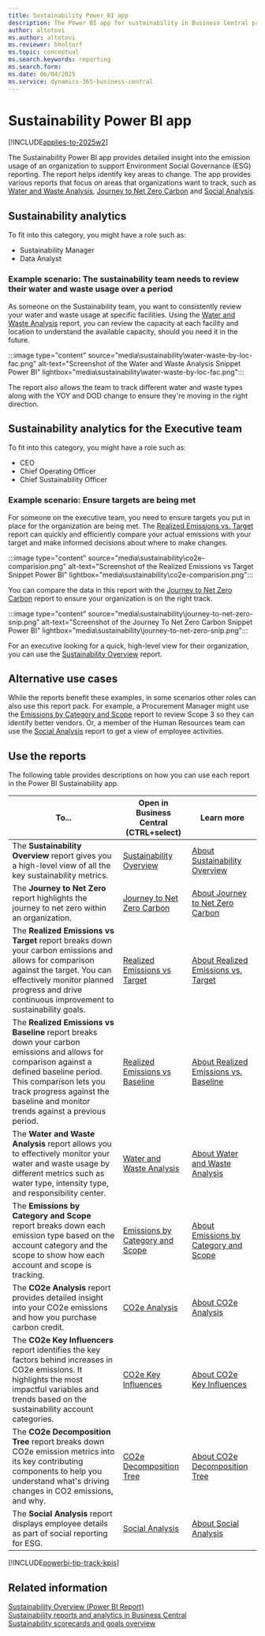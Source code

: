 ```yaml
---
title: Sustainability Power BI app
description: The Power BI app for sustainability in Business Central provides comprehensive sustainability analytics to stakeholders at all levels of your organization.
author: altotovi
ms.author: altotovi
ms.reviewer: bholtorf
ms.topic: conceptual
ms.search.keywords: reporting
ms.search.form: 
ms.date: 06/04/2025
ms.service: dynamics-365-business-central
---
```


# Sustainability Power BI app

[!INCLUDE[applies-to-2025w2](includes/2025_releasewave1.md)]

The Sustainability Power BI app provides detailed insight into the emission usage of an organization to support Environment Social Governance (ESG) reporting. The report helps identify key areas to change. The app provides various reports that focus on areas that organizations want to track, such as [Water and Waste Analysis](sustainability-powerbi-water-and-waste-analysis.md), [Journey to Net Zero Carbon](sustainability-powerbi-journey-to-net-zero-carbon.md) and [Social Analysis](https://businesscentral.dynamics.com?page=37091).

## Sustainability analytics

To fit into this category, you might have a role such as:

- Sustainability Manager
- Data Analyst

### Example scenario: The sustainability team needs to review their water and waste usage over a period

As someone on the Sustainability team, you want to consistently review your water and waste usage at specific facilities. Using the [Water and Waste Analysis](sustainability-powerbi-water-and-waste-analysis.md) report, you can review the capacity at each facility and location to understand the available capacity, should you need it in the future.

:::image type="content" source="media\sustainability\water-waste-by-loc-fac.png" alt-text="Screenshot of the Water and Waste Analysis Snippet Power BI" lightbox="media\sustainability\water-waste-by-loc-fac.png":::

The report also allows the team to track different water and waste types along with the YOY and DOD change to ensure they're moving in the right direction.

## Sustainability analytics for the Executive team

To fit into this category, you might have a role such as:

- CEO
- Chief Operating Officer
- Chief Sustainability Officer

### Example scenario: Ensure targets are being met

For someone on the executive team, you need to ensure targets you put in place for the organization are being met. The [Realized Emissions vs. Target](sustainability-powerbi-realized-emissions-vs-target.md) report can quickly and efficiently compare your actual emissions with your target and make informed decisions about where to make changes.

:::image type="content" source="media\sustainability\co2e-comparision.png" alt-text="Screenshot of the Realized Emissions vs Target Snippet Power BI" lightbox="media\sustainability\co2e-comparision.png":::

You can compare the data in this report with the [Journey to Net Zero Carbon](sustainability-powerbi-journey-to-net-zero-carbon.md) report to ensure your organization is on the right track.

:::image type="content" source="media\sustainability\journey-to-net-zero-snip.png" alt-text="Screenshot of the Journey To Net Zero Carbon Snippet Power BI" lightbox="media\sustainability\journey-to-net-zero-snip.png":::

For an executive looking for a quick, high-level view for their organization, you can use the [Sustainability Overview](sustainability-powerbi-sustainability-overview.md) report.

## Alternative use cases

While the reports benefit these examples, in some scenarios other roles can also use this report pack. For example, a Procurement Manager might use the [Emissions by Category and Scope](sustainability-powerbi-emissions-by-category-and-scope.md) report to review Scope 3 so they can identify better vendors. Or, a member of the Human Resources team can use the [Social Analysis](sustainability-powerbi-social-analysis.md) report to get a view of employee activities.

## Use the reports

The following table provides descriptions on how you can use each report in the Power BI Sustainability app.

|To... | Open in Business Central (CTRL+select) | Learn more |
|------|---------------------------------------|----------- |
|The **Sustainability Overview** report gives you a high-level view of all the key sustainability metrics.| [Sustainability Overview](https://businesscentral.dynamics.com?page=37084) | [About Sustainability Overview](sustainability-powerbi-sustainability-overview.md)|
|The **Journey to Net Zero** report highlights the journey to net zero within an organization.| [Journey to Net Zero Carbon](https://businesscentral.dynamics.com?page=37090) | [About Journey to Net Zero Carbon](sustainability-powerbi-journey-to-net-zero-carbon.md)|
|The **Realized Emissions vs Target** report breaks down your carbon emissions and allows for comparison against the target. You can effectively monitor planned progress and drive continuous improvement to sustainability goals.| [Realized Emissions vs Target](https://businesscentral.dynamics.com?page=37085) | [About Realized Emissions vs. Target](sustainability-powerbi-realized-emissions-vs-target.md)|
|The **Realized Emissions vs Baseline** report breaks down your carbon emissions and allows for comparison against a defined baseline period. This comparison lets you track progress against the baseline and monitor trends against a previous period.| [Realized Emissions vs Baseline](https://businesscentral.dynamics.com?page=37086) | [About Realized Emissions vs. Baseline](sustainability-powerbi-realized-emissions-vs-baseline.md)|
|The **Water and Waste Analysis** report allows you to effectively monitor your water and waste usage by different metrics such as water type, intensity type, and responsibility center.| [Water and Waste Analysis](https://businesscentral.dynamics.com?page=37087) | [About Water and Waste Analysis](sustainability-powerbi-water-and-waste-analysis.md)|
|The **Emissions by Category and Scope** report breaks down each emission type based on the account category and the scope to show how each account and scope is tracking. | [Emissions by Category and Scope](https://businesscentral.dynamics.com?page=37088) | [About Emissions by Category and Scope](sustainability-powerbi-emissions-by-category-and-scope.md)|
|The **CO2e Analysis** report provides detailed insight into your CO2e emissions and how you purchase carbon credit.| [CO2e Analysis](https://businesscentral.dynamics.com?page=37089) | [About CO2e Analysis](sustainability-powerbi-co2e-analysis.md)|
|The **CO2e Key Influencers** report identifies the key factors behind increases in CO2e emissions. It highlights the most impactful variables and trends based on the sustainability account categories.| [CO2e Key Influences](https://businesscentral.dynamics.com?page=37093) | [About CO2e Key Influences](sustainability-powerbi-co2e-key-influences.md)|
|The **CO2e Decomposition Tree** report breaks down CO2e emission metrics into its key contributing components to help you understand what's driving changes in CO2 emissions, and why.| [CO2e Decomposition Tree](https://businesscentral.dynamics.com?page=37108) | [About CO2e Decomposition Tree](sustainability-powerbi-co2e-decomposition-tree.md)|
|The **Social Analysis** report displays employee details as part of social reporting for ESG. | [Social Analysis](https://businesscentral.dynamics.com?page=37091) | [About Social Analysis](sustainability-powerbi-social-analysis.md)|

[!INCLUDE[powerbi-tip-track-kpis](includes/powerbi-tip-track-kpis.md)]

## Related information

[Sustainability Overview (Power BI Report)](sustainability-powerbi-sustainability-overview.md)  
[Sustainability reports and analytics in Business Central](sustainability-reports.md)  
[Sustainability scorecards and goals overview](sustainability-scorecards-goals.md)  
